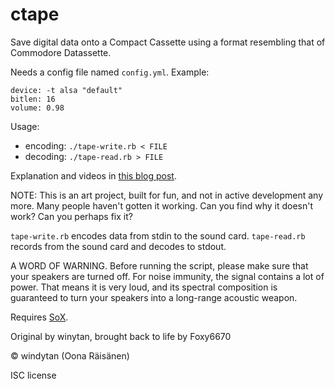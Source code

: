 ctape
=====

Save digital data onto a Compact Cassette using a format
resembling that of Commodore Datassette.

Needs a config file named `config.yml`. Example:

    device: -t alsa "default"
    bitlen: 16
    volume: 0.98

Usage:

* encoding: `./tape-write.rb < FILE`
* decoding: `./tape-read.rb > FILE`

Explanation and videos in [this blog post](http://windytan.blogspot.fi/2012/08/vintage-bits-on-cassettes.html).

NOTE: This is an art project, built for fun, and not in active development any more.
Many people haven't gotten it working. Can you find why it doesn't work? Can you perhaps fix it?

`tape-write.rb` encodes data from stdin to the sound card. `tape-read.rb` records from
the sound card and decodes to stdout.

A WORD OF WARNING. Before running the script, please make sure
that your speakers are turned off. For noise immunity, the signal contains
a lot of power. That means it is very loud, and
its spectral composition is guaranteed to turn your speakers into
a long-range acoustic weapon.

Requires [SoX](http://sox.sourceforge.net/).

Original by winytan, brought back to life by Foxy6670

© windytan (Oona Räisänen)

ISC license
